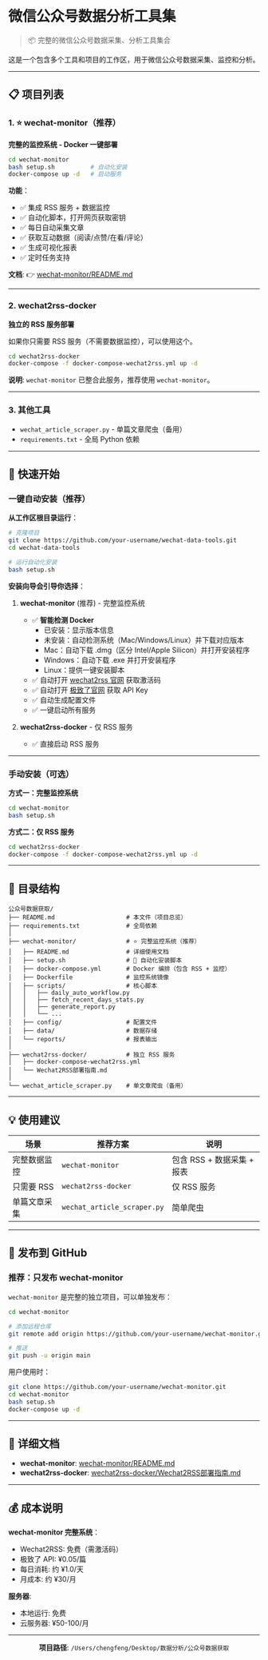 # 微信公众号数据分析工具集

> 📦 完整的微信公众号数据采集、分析工具集合

这是一个包含多个工具和项目的工作区，用于微信公众号数据采集、监控和分析。

---

## 📋 项目列表

### 1. ⭐️ wechat-monitor（推荐）

**完整的监控系统 - Docker 一键部署**

```bash
cd wechat-monitor
bash setup.sh          # 自动化安装
docker-compose up -d   # 启动服务
```

**功能**：
- ✅ 集成 RSS 服务 + 数据监控
- ✅ 自动化脚本，打开网页获取密钥
- ✅ 每日自动采集文章
- ✅ 获取互动数据（阅读/点赞/在看/评论）
- ✅ 生成可视化报表
- ✅ 定时任务支持

**文档**: 👉 [wechat-monitor/README.md](./wechat-monitor/README.md)

---

### 2. wechat2rss-docker

**独立的 RSS 服务部署**

如果你只需要 RSS 服务（不需要数据监控），可以使用这个。

```bash
cd wechat2rss-docker
docker-compose -f docker-compose-wechat2rss.yml up -d
```

**说明**: `wechat-monitor` 已整合此服务，推荐使用 `wechat-monitor`。

---

### 3. 其他工具

- `wechat_article_scraper.py` - 单篇文章爬虫（备用）
- `requirements.txt` - 全局 Python 依赖

---

## 🚀 快速开始

### 一键自动安装（推荐）

**从工作区根目录运行**：

```bash
# 克隆项目
git clone https://github.com/your-username/wechat-data-tools.git
cd wechat-data-tools

# 运行自动化安装
bash setup.sh
```

**安装向导会引导你选择**：
1. **wechat-monitor** (推荐) - 完整监控系统
   - ✅ **智能检测 Docker**
     - 已安装：显示版本信息
     - 未安装：自动检测系统（Mac/Windows/Linux）并下载对应版本
     - Mac：自动下载 .dmg（区分 Intel/Apple Silicon）并打开安装程序
     - Windows：自动下载 .exe 并打开安装程序
     - Linux：提供一键安装脚本
   - ✅ 自动打开 [wechat2rss 官网](https://wechat2rss.xlab.app/deploy/) 获取激活码
   - ✅ 自动打开 [极致了官网](https://dajiala.com/main/interface?actnav=0) 获取 API Key
   - ✅ 自动生成配置文件
   - ✅ 一键启动所有服务

2. **wechat2rss-docker** - 仅 RSS 服务
   - ✅ 直接启动 RSS 服务

---

### 手动安装（可选）

**方式一：完整监控系统**
```bash
cd wechat-monitor
bash setup.sh
```

**方式二：仅 RSS 服务**
```bash
cd wechat2rss-docker
docker-compose -f docker-compose-wechat2rss.yml up -d
```

---

## 📂 目录结构

```
公众号数据获取/
├── README.md                    # 本文件（项目总览）
├── requirements.txt             # 全局依赖
│
├── wechat-monitor/              # ⭐️ 完整监控系统（推荐）
│   ├── README.md                # 详细使用文档
│   ├── setup.sh                 # 🚀 自动化安装脚本
│   ├── docker-compose.yml       # Docker 编排（包含 RSS + 监控）
│   ├── Dockerfile               # 监控系统镜像
│   ├── scripts/                 # 核心脚本
│   │   ├── daily_auto_workflow.py
│   │   ├── fetch_recent_days_stats.py
│   │   ├── generate_report.py
│   │   └── ...
│   ├── config/                  # 配置文件
│   ├── data/                    # 数据存储
│   └── reports/                 # 报表输出
│
├── wechat2rss-docker/           # 独立 RSS 服务
│   ├── docker-compose-wechat2rss.yml
│   └── Wechat2RSS部署指南.md
│
└── wechat_article_scraper.py    # 单文章爬虫（备用）
```

---

## 💡 使用建议

| 场景 | 推荐方案 | 说明 |
|------|---------|------|
| 完整数据监控 | `wechat-monitor` | 包含 RSS + 数据采集 + 报表 |
| 只需要 RSS | `wechat2rss-docker` | 仅 RSS 服务 |
| 单篇文章采集 | `wechat_article_scraper.py` | 简单爬虫 |

---

## 🚀 发布到 GitHub

### 推荐：只发布 wechat-monitor

`wechat-monitor` 是完整的独立项目，可以单独发布：

```bash
cd wechat-monitor

# 添加远程仓库
git remote add origin https://github.com/your-username/wechat-monitor.git

# 推送
git push -u origin main
```

用户使用时：

```bash
git clone https://github.com/your-username/wechat-monitor.git
cd wechat-monitor
bash setup.sh
docker-compose up -d
```

---

## 📖 详细文档

- **wechat-monitor**: [wechat-monitor/README.md](./wechat-monitor/README.md)
- **wechat2rss-docker**: [wechat2rss-docker/Wechat2RSS部署指南.md](./wechat2rss-docker/Wechat2RSS部署指南.md)

---

## 💰 成本说明

**wechat-monitor 完整系统**：
- Wechat2RSS: 免费（需激活码）
- 极致了 API: ¥0.05/篇
- 每日消耗: 约 ¥1.0/天
- 月成本: 约 ¥30/月

**服务器**:
- 本地运行: 免费
- 云服务器: ¥50-100/月

---

<div align="center">

**项目路径**: `/Users/chengfeng/Desktop/数据分析/公众号数据获取`

</div>
